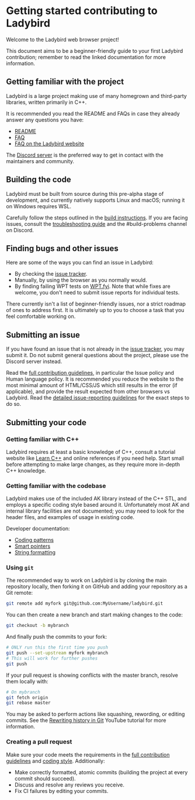 # Getting started contributing to Ladybird
Welcome to the Ladybird web browser project!

This document aims to be a beginner-friendly guide to your first Ladybird contribution; remember to read the linked documentation for more information.

## Getting familiar with the project
Ladybird is a large project making use of many homegrown and third-party libraries, written primarily in C++.

It is recommended you read the README and FAQs in case they already answer any questions you have:

* [README](/README.md)
* [FAQ](FAQ.md)
* [FAQ on the Ladybird website](https://ladybird.org/#faq)

The [Discord server](https://discord.gg/nvfjVJ4Svh) is the preferred way to get in contact with the maintainers and community.

## Building the code
Ladybird must be built from source during this pre-alpha stage of development, and currently natively supports Linux and macOS; running it on Windows requires WSL.

Carefully follow the steps outlined in the [build instructions](BuildInstructionsLadybird.md). If you are facing issues, consult the [troubleshooting guide](Troubleshooting.md) and the #build-problems channel on Discord.

## Finding bugs and other issues
Here are some of the ways you can find an issue in Ladybird:

* By checking the [issue tracker](https://github.com/LadybirdBrowser/ladybird/issues).
* Manually, by using the browser as you normally would.
* By finding failing WPT tests on [WPT.fyi](https://wpt.fyi/results/?label=master&product=ladybird). Note that while fixes are welcome, you don't need to submit issue reports for individual tests.

There currently isn't a list of beginner-friendly issues, nor a strict roadmap of ones to address first. It is ultimately up to you to choose a task that you feel comfortable working on.

## Submitting an issue
If you have found an issue that is not already in the [issue tracker](https://github.com/LadybirdBrowser/ladybird/issues), you may submit it. Do not submit general questions about the project, please use the Discord server instead.

Read the [full contribution guidelines](/CONTRIBUTING.md), in particular the Issue policy and Human language policy. It is recommended you reduce the website to the most minimal amount of HTML/CSS/JS which still results in the error (if applicable), and provide the result expected from other browsers vs Ladybird. Read the [detailed issue-reporting guidelines](/ISSUES.md) for the exact steps to do so.

## Submitting your code
### Getting familiar with C++
Ladybird requires at least a basic knowledge of C++, consult a tutorial website like [Learn C++](https://www.learncpp.com/) and online references if you need help. Start small before attempting to make large changes, as they require more in-depth C++ knowledge.

### Getting familiar with the codebase
Ladybird makes use of the included AK library instead of the C++ STL, and employs a specific coding style based around it. Unfortunately most AK and internal library facilities are not documented; you may need to look for the header files, and examples of usage in existing code.

Developer documentation:

* [Coding patterns](Patterns.md)
* [Smart pointers](SmartPointers.md)
* [String formatting](StringFormatting.md)

### Using `git`
The recommended way to work on Ladybird is by cloning the main repository locally, then forking it on GitHub and adding your repository as a Git remote:
```sh
git remote add myfork git@github.com:MyUsername/ladybird.git
```

You can then create a new branch and start making changes to the code:
```sh
git checkout -b mybranch
```

And finally push the commits to your fork:
```sh
# ONLY run this the first time you push
git push --set-upstream myfork mybranch
# This will work for further pushes
git push
```

If your pull request is showing conflicts with the master branch, resolve them locally with:
```sh
# On mybranch
git fetch origin
git rebase master
```

You may be asked to perform actions like squashing, rewording, or editing commits. See the [Rewriting history in Git](https://www.youtube.com/watch?v=ElRzTuYln0M) YouTube tutorial for more information.

### Creating a pull request
Make sure your code meets the requirements in the [full contribution guidelines](/CONTRIBUTING.md) and [coding style](CodingStyle.md). Additionally:

* Make correctly formatted, atomic commits (building the project at every commit should succeed).
* Discuss and resolve any reviews you receive.
* Fix CI failures by editing your commits.
